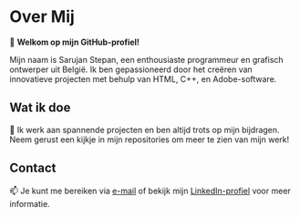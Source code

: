 # Over Mij

👋 **Welkom op mijn GitHub-profiel!**

Mijn naam is Sarujan Stepan, een enthousiaste programmeur en grafisch ontwerper uit België. Ik ben gepassioneerd door het creëren van innovatieve projecten met behulp van HTML, C++, en Adobe-software.

## Wat ik doe

🚀 Ik werk aan spannende projecten en ben altijd trots op mijn bijdragen. Neem gerust een kijkje in mijn repositories om meer te zien van mijn werk!

## Contact

📫 Je kunt me bereiken via [e-mail](mailto:sarujansn7@gmail.com) of bekijk mijn [LinkedIn-profiel](https://www.linkedin.com/in/sarujan-stepan-0aaa112b5/) voor meer informatie.
